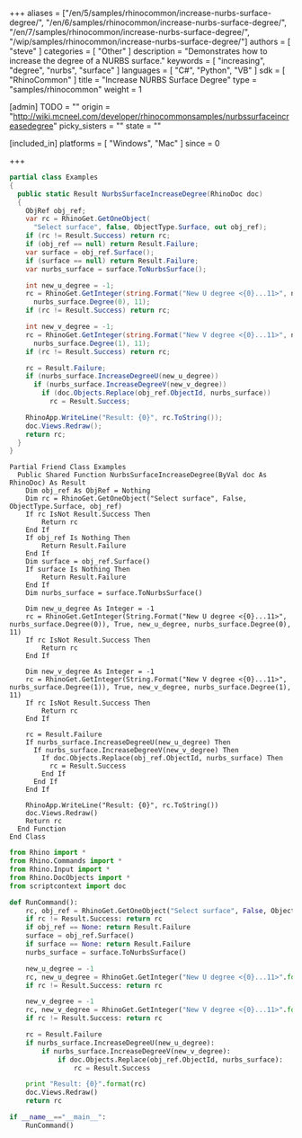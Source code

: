 +++
aliases = ["/en/5/samples/rhinocommon/increase-nurbs-surface-degree/", "/en/6/samples/rhinocommon/increase-nurbs-surface-degree/", "/en/7/samples/rhinocommon/increase-nurbs-surface-degree/", "/wip/samples/rhinocommon/increase-nurbs-surface-degree/"]
authors = [ "steve" ]
categories = [ "Other" ]
description = "Demonstrates how to increase the degree of a NURBS surface."
keywords = [ "increasing", "degree", "nurbs", "surface" ]
languages = [ "C#", "Python", "VB" ]
sdk = [ "RhinoCommon" ]
title = "Increase NURBS Surface Degree"
type = "samples/rhinocommon"
weight = 1

[admin]
TODO = ""
origin = "http://wiki.mcneel.com/developer/rhinocommonsamples/nurbssurfaceincreasedegree"
picky_sisters = ""
state = ""

[included_in]
platforms = [ "Windows", "Mac" ]
since = 0

+++

<div class="codetab-content" id="cs">

```cs
partial class Examples
{
  public static Result NurbsSurfaceIncreaseDegree(RhinoDoc doc)
  {
    ObjRef obj_ref;
    var rc = RhinoGet.GetOneObject(
      "Select surface", false, ObjectType.Surface, out obj_ref);
    if (rc != Result.Success) return rc;
    if (obj_ref == null) return Result.Failure;
    var surface = obj_ref.Surface();
    if (surface == null) return Result.Failure;
    var nurbs_surface = surface.ToNurbsSurface();

    int new_u_degree = -1;
    rc = RhinoGet.GetInteger(string.Format("New U degree <{0}...11>", nurbs_surface.Degree(0)), true, ref new_u_degree,
      nurbs_surface.Degree(0), 11);
    if (rc != Result.Success) return rc;

    int new_v_degree = -1;
    rc = RhinoGet.GetInteger(string.Format("New V degree <{0}...11>", nurbs_surface.Degree(1)), true, ref new_v_degree,
      nurbs_surface.Degree(1), 11);
    if (rc != Result.Success) return rc;

    rc = Result.Failure;
    if (nurbs_surface.IncreaseDegreeU(new_u_degree))
      if (nurbs_surface.IncreaseDegreeV(new_v_degree))
        if (doc.Objects.Replace(obj_ref.ObjectId, nurbs_surface))
          rc = Result.Success;

    RhinoApp.WriteLine("Result: {0}", rc.ToString());
    doc.Views.Redraw();
    return rc;
  }
}
```

</div>


<div class="codetab-content" id="vb">

```vbnet
Partial Friend Class Examples
  Public Shared Function NurbsSurfaceIncreaseDegree(ByVal doc As RhinoDoc) As Result
	Dim obj_ref As ObjRef = Nothing
	Dim rc = RhinoGet.GetOneObject("Select surface", False, ObjectType.Surface, obj_ref)
	If rc IsNot Result.Success Then
		Return rc
	End If
	If obj_ref Is Nothing Then
		Return Result.Failure
	End If
	Dim surface = obj_ref.Surface()
	If surface Is Nothing Then
		Return Result.Failure
	End If
	Dim nurbs_surface = surface.ToNurbsSurface()

	Dim new_u_degree As Integer = -1
	rc = RhinoGet.GetInteger(String.Format("New U degree <{0}...11>", nurbs_surface.Degree(0)), True, new_u_degree, nurbs_surface.Degree(0), 11)
	If rc IsNot Result.Success Then
		Return rc
	End If

	Dim new_v_degree As Integer = -1
	rc = RhinoGet.GetInteger(String.Format("New V degree <{0}...11>", nurbs_surface.Degree(1)), True, new_v_degree, nurbs_surface.Degree(1), 11)
	If rc IsNot Result.Success Then
		Return rc
	End If

	rc = Result.Failure
	If nurbs_surface.IncreaseDegreeU(new_u_degree) Then
	  If nurbs_surface.IncreaseDegreeV(new_v_degree) Then
		If doc.Objects.Replace(obj_ref.ObjectId, nurbs_surface) Then
		  rc = Result.Success
		End If
	  End If
	End If

	RhinoApp.WriteLine("Result: {0}", rc.ToString())
	doc.Views.Redraw()
	Return rc
  End Function
End Class
```

</div>


<div class="codetab-content" id="py">

```python
from Rhino import *
from Rhino.Commands import *
from Rhino.Input import *
from Rhino.DocObjects import *
from scriptcontext import doc

def RunCommand():
    rc, obj_ref = RhinoGet.GetOneObject("Select surface", False, ObjectType.Surface)
    if rc != Result.Success: return rc
    if obj_ref == None: return Result.Failure
    surface = obj_ref.Surface()
    if surface == None: return Result.Failure
    nurbs_surface = surface.ToNurbsSurface()

    new_u_degree = -1
    rc, new_u_degree = RhinoGet.GetInteger("New U degree <{0}...11>".format(nurbs_surface.Degree(0)), True, new_u_degree, nurbs_surface.Degree(0), 11)
    if rc != Result.Success: return rc

    new_v_degree = -1
    rc, new_v_degree = RhinoGet.GetInteger("New V degree <{0}...11>".format(nurbs_surface.Degree(1)), True, new_v_degree, nurbs_surface.Degree(1), 11)
    if rc != Result.Success: return rc

    rc = Result.Failure
    if nurbs_surface.IncreaseDegreeU(new_u_degree):
        if nurbs_surface.IncreaseDegreeV(new_v_degree):
            if doc.Objects.Replace(obj_ref.ObjectId, nurbs_surface):
                rc = Result.Success

    print "Result: {0}".format(rc)
    doc.Views.Redraw()
    return rc

if __name__=="__main__":
    RunCommand()
```

</div>
